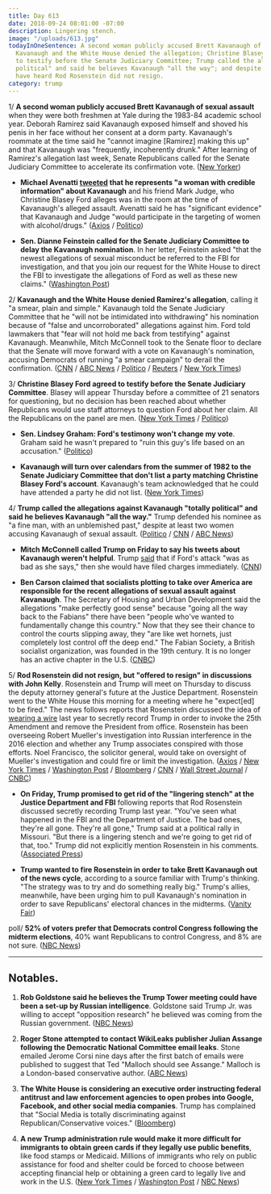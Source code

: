```yaml
---
title: Day 613
date: 2018-09-24 08:01:00 -07:00
description: Lingering stench.
image: "/uploads/613.jpg"
todayInOneSentence: A second woman publicly accused Brett Kavanaugh of sexual assault;
  Kavanaugh and the White House denied the allegation; Christine Blasey Ford agreed
  to testify before the Senate Judiciary Committee; Trump called the allegations "totally
  political" and said he believes Kavanaugh "all the way"; and despite what you may
  have heard Rod Rosenstein did not resign.
category: trump
---
```


1/ **A second woman publicly accused Brett Kavanaugh of sexual assault** when they were both freshmen at Yale during the 1983-84 academic school year. Deborah Ramirez said Kavanaugh exposed himself and shoved his penis in her face without her consent at a dorm party. Kavanaugh's roommate at the time said he "cannot imagine \[Ramirez\] making this up" and that Kavanaugh was "frequently, incoherently drunk." After learning of Ramirez's allegation last week, Senate Republicans called for the Senate Judiciary Committee to accelerate its confirmation vote. ([New Yorker](https://www.newyorker.com/news/news-desk/senate-democrats-investigate-a-new-allegation-of-sexual-misconduct-from-the-supreme-court-nominee-brett-kavanaughs-college-years-deborah-ramirez))

* **Michael Avenatti [tweeted](https://twitter.com/MichaelAvenatti/status/1044032678951960576) that he represents "a woman with credible information" about Kavanaugh** and his friend Mark Judge, who Christine Blasey Ford alleges was in the room at the time of Kavanaugh's alleged assault. Avenatti said he has "significant evidence" that Kavanaugh and Judge "would participate in the targeting of women with alcohol/drugs." ([Axios](https://www.axios.com/michael-avenatti-tweets-kavanaugh-woman-credible-dc3e1cd0-c03e-410b-b6ec-6a54c53e8873.html) / [Politico](https://www.politico.com/story/2018/09/23/second-woman-assault-kavanaugh-837678))

* **Sen. Dianne Feinstein called for the Senate Judiciary Committee to delay the Kavanaugh nomination**. In her letter, Feinstein asked "that the newest allegations of sexual misconduct be referred to the FBI for investigation, and that you join our request for the White House to direct the FBI to investigate the allegations of Ford as well as these new claims." ([Washington Post](https://www.washingtonpost.com/powerpost/as-hearing-on-kavanaugh-assault-allegations-loom-senators-seem-unwilling-to-budge/2018/09/23/99f3fd3e-bf37-11e8-90c9-23f963eea204_story.html))

2/ **Kavanaugh and the White House denied Ramirez's allegation**, calling it "a smear, plain and simple." Kavanaugh told the Senate Judiciary Committee that he "will not be intimidated into withdrawing" his nomination because of "false and uncorroborated" allegations against him. Ford told lawmakers that "fear will not hold me back from testifying" against Kavanaugh. Meanwhile, Mitch McConnell took to the Senate floor to declare that the Senate will move forward with a vote on Kavanaugh's nomination, accusing Democrats of running "a smear campaign" to derail the confirmation. ([CNN](https://www.cnn.com/2018/09/23/politics/kavanaugh-allegation-second-woman/index.html) / [ABC News](https://abcnews.go.com/Politics/allegations-brett-kavanaugh-totally-political-trump/story?id=58039781) / [Politico](https://www.politico.com/story/2018/09/24/trump-kavanaugh-allegations-totally-political-837684) / [Reuters](https://www.reuters.com/article/us-usa-court-kavanaugh-letter/kavanaugh-tells-senators-he-will-not-withdraw-nomination-idUSKCN1M428D) / [New York Times](https://www.nytimes.com/2018/09/24/us/politics/brett-kavanaugh-confirmation.html))

3/ **Christine Blasey Ford agreed to testify before the Senate Judiciary Committee**. Blasey will appear Thursday before a committee of 21 senators for questioning, but no decision has been reached about whether Republicans would use staff attorneys to question Ford about her claim. All the Republicans on the panel are men. ([New York Times](https://www.nytimes.com/2018/09/23/us/politics/brett-kavanaugh-christine-blasey-ford-testify.html) / [Politico](https://www.politico.com/story/2018/09/23/kavanaugh-ford-hearing-837444))

* **Sen. Lindsey Graham: Ford's testimony won't change my vote**. Graham said he wasn't prepared to "ruin this guy's life based on an accusation." ([Politico](https://www.politico.com/story/2018/09/23/kavanaugh-ford-lindsey-graham-837391))

* **Kavanaugh will turn over calendars from the summer of 1982 to the Senate Judiciary Committee that don't list a party matching Christine Blasey Ford's account**. Kavanaugh's team acknowledged that he could have attended a party he did not list. ([New York Times](https://www.nytimes.com/2018/09/23/us/politics/kavanaugh-senate-calendar.html))

4/ **Trump called the allegations against Kavanaugh "totally political" and said he believes Kavanaugh "all the way."** Trump defended his nominee as "a fine man, with an unblemished past," despite at least two women accusing Kavanaugh of sexual assault. ([Politico](https://www.politico.com/story/2018/09/24/trump-kavanaugh-allegations-totally-political-837684) / [CNN](https://www.cnn.com/2018/09/24/politics/donald-trump-kavanaugh-allegations-totally-political/index.html) / [ABC News](https://abcnews.go.com/Politics/allegations-brett-kavanaugh-totally-political-trump/story?id=58039781))

* **Mitch McConnell called Trump on Friday to say his tweets about Kavanaugh weren't helpful**. Trump [said](https://twitter.com/realDonaldTrump/status/1043126336473055235) that if Ford's attack "was as bad as she says," then she would have filed charges immediately. ([CNN](https://www.cnn.com/2018/09/23/politics/donald-trump-mitch-mcconnell-christine-blasey-ford/index.html))

* **Ben Carson claimed that socialists plotting to take over America are responsible for the recent allegations of sexual assault against Kavanaugh**. The Secretary of Housing and Urban Development said the allegations "make perfectly good sense" because "going all the way back to the Fabians" there have been "people who've wanted to fundamentally change this country." Now that they see their chance to control the courts slipping away, they "are like wet hornets, just completely lost control off the deep end." The Fabian Society, a British socialist organization, was founded in the 19th century. It is no longer has an active chapter in the U.S. ([CNBC](https://www.cnbc.com/2018/09/21/hud-secretary-ben-carson-kavanaugh-allegation-is-part-of-a-socialist-plot.html))

5/ **Rod Rosenstein did not resign, but "offered to resign" in discussions with John Kelly**. Rosenstein and Trump will meet on Thursday to discuss the deputy attorney general's future at the Justice Department. Rosenstein went to the White House this morning for a meeting where he "expect\[ed\] to be fired." The news follows reports that Rosenstein discussed the idea of [wearing a wire](https://whatthefuckjusthappenedtoday.com/#4-rod-rosenstein-raised-the-idea-of) last year to secretly record Trump in order to invoke the 25th Amendment and remove the President from office. Rosenstein has been overseeing Robert Mueller's investigation into Russian interference in the 2016 election and whether any Trump associates conspired with those efforts. Noel Francisco, the solicitor general, would take on oversight of Mueller's investigation and could fire or limit the investigation. ([Axios](https://www.axios.com/rod-rosenstein-resign-justice-department-trump-cf761f4c-fca3-4794-92d4-a56c9e32ff43.html) / [New York Times](https://www.nytimes.com/2018/09/24/us/politics/rod-rosenstein-justice-department-trump.html) / [Washington Post](https://www.washingtonpost.com/world/national-security/rod-rosenstein-who-had-been-overseeing-russia-probe-has-offered-to-resign/2018/09/24/d350477c-aad8-11e8-8a0c-70b618c98d3c_story.html) / [Bloomberg](https://www.bloomberg.com/news/articles/2018-09-24/rosenstein-said-to-resign-after-reports-he-mulled-taping-trump) / [CNN](https://www.cnn.com/2018/09/24/politics/rod-rosenstein/index.html) / [Wall Street Journal](https://www.wsj.com/articles/deputy-attorey-general-rod-rosenstein-expects-to-be-fired-monday-1537801806) / [CNBC](https://www.cnbc.com/2018/09/24/deputy-attorney-general-rod-rosenstein-is-reportedly-resigning.html))

* **On Friday, Trump promised to get rid of the "lingering stench" at the Justice Department and FBI** following reports that Rod Rosenstein discussed secretly recording Trump last year. "You've seen what happened in the FBI and the Department of Justice. The bad ones, they're all gone. They're all gone," Trump said at a political rally in Missouri. "But there is a lingering stench and we're going to get rid of that, too." Trump did not explicitly mention Rosenstein in his comments. ([Associated Press](https://apnews.com/59bd51fcd7bb4a979a9a4da2258c3d87))

* **Trump wanted to fire Rosenstein in order to take Brett Kavanaugh out of the news cycle**, according to a source familiar with Trump's thinking. "The strategy was to try and do something really big." Trump's allies, meanwhile, have been urging him to pull Kavanaugh's nomination in order to save Republicans' electoral chances in the midterms. ([Vanity Fair](https://www.vanityfair.com/news/2018/09/trump-wanted-to-nuke-rosenstein-to-save-kavanaughs-bacon))

poll/ **52% of voters prefer that Democrats control Congress following the midterm elections**, 40% want Republicans to control Congress, and 8% are not sure. ([NBC News](https://www.nbcnews.com/politics/first-read/nbc-news-wsj-poll-democrats-hold-advantage-november-s-elections-n912046))

---

## Notables.

1. **Rob Goldstone said he believes the Trump Tower meeting could have been a set-up by Russian intelligence**. Goldstone said Trump Jr. was willing to accept "opposition research" he believed was coming from the Russian government. ([NBC News](https://www.nbcnews.com/politics/national-security/rob-goldstone-wishes-he-d-never-set-trump-tower-meeting-n911851))

2. **Roger Stone attempted to contact WikiLeaks publisher Julian Assange following the Democratic National Committee email leaks**. Stone emailed Jerome Corsi nine days after the first batch of emails were published to suggest that Ted "Malloch should see Assange." Malloch is a London-based conservative author. ([ABC News](https://abcnews.go.com/Politics/roger-stone-sought-contact-wikileaks-julian-assange-email/story?id=58032438))

3. **The White House is considering an executive order instructing federal antitrust and law enforcement agencies to open probes into Google, Facebook, and other social media companies**. Trump has complained that "Social Media is totally discriminating against Republican/Conservative voices." ([Bloomberg](https://www.bloomberg.com/news/articles/2018-09-22/draft-order-for-trump-would-crack-down-on-google-facebook))

4. **A new Trump administration rule would make it more difficult for immigrants to obtain green cards if they legally use public benefits**, like food stamps or Medicaid. Millions of immigrants who rely on public assistance for food and shelter could be forced to choose between accepting financial help or obtaining a green card to legally live and work in the U.S. ([New York Times](https://www.nytimes.com/2018/09/22/us/politics/immigrants-green-card-public-aid.html) / [Washington Post](https://www.washingtonpost.com/world/national-security/trump-administration-seeks-to-limit-access-to-us-for-immigrants-who-use-or-are-likely-to-use-public-assistance/2018/09/22/c5a43012-bd06-11e8-be70-52bd11fe18af_story.html) / [NBC News](https://www.nbcnews.com/politics/immigration/trump-admin-rule-would-deny-visas-green-cards-immigrants-who-n910791))